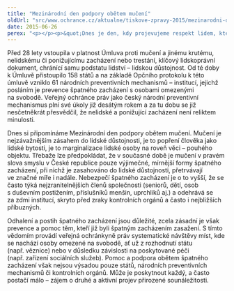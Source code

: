 ```yaml
---
title: "Mezinárodní den podpory obětem mučení"
oldUrl: "src/www.ochrance.cz/aktualne/tiskove-zpravy-2015/mezinarodni-den-podpory-obetem-muceni"
date: 2015-06-26
perex: "<p></p><p>&quot;Dnes je den, kdy projevujeme respekt lidem, kteří protrpěli nepředstavitelné. Je to příležitost k tomu, aby se svět vyslovil, proti nevyslovitelnému. Dnešní den je určen k celosvětové podpoře těch, kteří mučení přežili, a vzpomínce na ty, kdo se stali jeho obětí.&quot; Kofi Annan, Generální tajemník OSN, 26. 6. 1998 u příležitosti mezinárodního dne podpory obětem mučení.</p>"
---
```


<!-- imported from the old website -->

<p>Před 28 lety vstoupila v platnost Úmluva proti mučení a jinému krutému, nelidskému či ponižujícímu zacházení nebo trestání, klíčový lidskoprávní dokument, chránící samu podstatu lidství – lidskou důstojnost. Od té doby k Úmluvě přistoupilo 158 států a na základě Opčního protokolu k této úmluvě vzniklo 61 národních preventivních mechanismů – institucí, jejichž posláním je prevence špatného zacházení s osobami omezenými na svobodě. Veřejný ochránce práv jako český národní preventivní mechanismus plní své úkoly již desátým rokem a za tu dobu se již nesčetněkrát přesvědčil, že nelidské a ponižující zacházení není reliktem minulosti. </p><p>Dnes si připomínáme Mezinárodní den podpory obětem mučení. Mučení je nejzávažnějším zásahem do lidské důstojnosti, je to popření člověka jako lidské bytosti, je to marginalizace lidské osoby na roveň věci – pouhého objektu. Třebaže lze předpokládat, že v současné době je mučení v pravém slova smyslu v České republice pouze výjimečné, mírnější formy špatného zacházení, při nichž je zasahováno do lidské důstojnosti, přetrvávají ve značné míře i nadále. Nebezpečí špatného zacházení je o to vyšší, že se často týká nejzranitelnějších členů společnosti (seniorů, dětí, osob s duševním postižením, příslušníků menšin, uprchlíků aj.) a odehrává se za zdmi institucí, skryto před zraky kontrolních orgánů a často i nejbližších příbuzných.</p><p>Odhalení a postih špatného zacházení jsou důležité, zcela zásadní je však prevence a pomoc těm, kteří již byli špatným zacházením zasaženi. S tímto vědomím provádí veřejná ochránkyně práv systematické návštěvy míst, kde se nachází osoby omezené na svobodě, ať už z rozhodnutí státu (např. věznice) nebo v důsledku závislosti na poskytované péči (např. zařízení sociálních služeb). Pomoc a podpora obětem špatného zacházení však nejsou výsadou pouze států, národních preventivních mechanismů či kontrolních orgánů. Může je poskytnout každý, a často postačí málo – zájem o druhé a aktivní projev přirozené sounáležitosti.</p>
